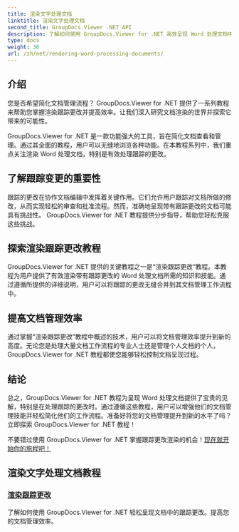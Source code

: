 ```yaml
---
title: 渲染文字处理文档
linktitle: 渲染文字处理文档
second_title: GroupDocs.Viewer .NET API
description: 了解如何使用 GroupDocs.Viewer for .NET 高效呈现 Word 处理文档中的跟踪更改。提高您的文档管理技能。
type: docs
weight: 36
url: /zh/net/rendering-word-processing-documents/
---
```


## 介绍

您是否希望简化文档管理流程？ GroupDocs.Viewer for .NET 提供了一系列教程来帮助您掌握渲染跟踪更改并提高效率。让我们深入研究文档渲染的世界并探索它带来的可能性。

GroupDocs.Viewer for .NET 是一款功能强大的工具，旨在简化文档查看和管理。通过其全面的教程，用户可以无缝地浏览各种功能。在本教程系列中，我们重点关注渲染 Word 处理文档，特别是有效处理跟踪的更改。

## 了解跟踪变更的重要性

跟踪的更改在协作文档编辑中发挥着关键作用。它们允许用户跟踪对文档所做的修改，从而实现轻松的审查和批准流程。然而，准确地呈现带有跟踪更改的文档可能具有挑战性。 GroupDocs.Viewer for .NET 教程提供分步指导，帮助您轻松克服这些挑战。

## 探索渲染跟踪更改教程

GroupDocs.Viewer for .NET 提供的关键教程之一是“渲染跟踪更改”教程。本教程为用户提供了有效渲染带有跟踪更改的 Word 处理文档所需的知识和技能。通过遵循所提供的详细说明，用户可以将跟踪的更改无缝合并到其文档管理工作流程中。

## 提高文档管理效率

通过掌握“渲染跟踪更改”教程中概述的技术，用户可以将文档管理效率提升到新的高度。无论您是处理大量文档工作流程的专业人士还是管理个人文档的个人，GroupDocs.Viewer for .NET 教程都使您能够轻松控制文档呈现过程。

## 结论

总之，GroupDocs.Viewer for .NET 教程为呈现 Word 处理文档提供了宝贵的见解，特别是在处理跟踪的更改时。通过遵循这些教程，用户可以增强他们的文档管理技能并轻松简化他们的工作流程。准备好将您的文档管理提升到新的水平了吗？立即探索 GroupDocs.Viewer for .NET 教程！

不要错过使用 GroupDocs.Viewer for .NET 掌握跟踪更改渲染的机会！[现在就开始你的旅程吧！](./render-tracked-changes/)
## 渲染文字处理文档教程
### [渲染跟踪更改](./render-tracked-changes/)
了解如何使用 GroupDocs.Viewer for .NET 轻松呈现文档中的跟踪更改。提高您的文档管理效率。